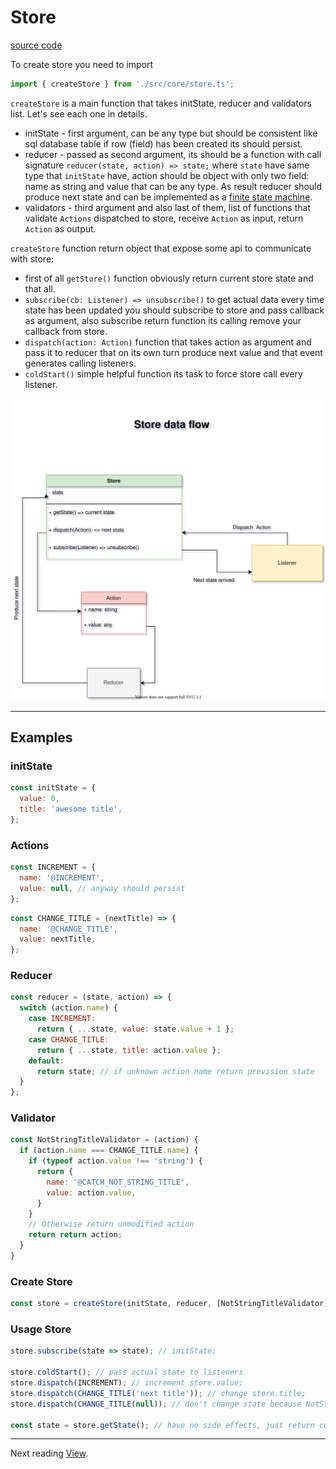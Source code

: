 # Store

[source code](https://github.com/unpredictable-username/jquery-plugin-range-slider/blob/master/src/core/store.ts)

To create store you need to import

```javascript
import { createStore } from './src/core/store.ts';
```

`createStore` is a main function that takes initState, reducer and validators list. Let's see each one in details.

- initState - first argument, can be any type but should be consistent like sql database table if row (field) has been created its should persist.
- reducer - passed as second argument, its should be a function
  with call signature `reducer(state, action) => state;` where
  `state` have same type that `initState` have, action should be
  object with only two field: name as string and value that can be
  any type. As result reducer should produce next state and can be implemented as a [finite state machine](https://en.wikipedia.org/wiki/Finite-state_machine).
- validators - third argument and also last of them, list of functions that
  validate `Actions` dispatched to store, receive `Action` as input, return
  `Action` as output.

`createStore` function return object that expose some api to communicate with store:

- first of all `getStore()` function obviously return current store state and that all.
- `subscribe(cb: Listener) => unsubscribe()` to get actual data every time state has been updated you should subscribe to store and pass callback as argument, also subscribe return function its calling remove your callback from store.
- `dispatch(action: Action)` function that takes action as argument and pass it to reducer that on its own turn produce next value and that event generates calling listeners.
- `coldStart()` simple helpful function its task to force store call every listener.

![store data flow picture](./store-data-flow.svg)

---

## Examples

### initState

```javascript
const initState = {
  value: 0,
  title: 'awesome title',
};
```

### Actions

```javascript
const INCREMENT = {
  name: '@INCREMENT',
  value: null, // anyway should persist
};
```

```javascript
const CHANGE_TITLE = (nextTitle) => {
  name: '@CHANGE_TITLE',
  value: nextTitle,
};
```

### Reducer

```javascript
const reducer = (state, action) => {
  switch (action.name) {
    case INCREMENT:
      return { ...state, value: state.value + 1 };
    case CHANGE_TITLE:
      return { ...state, title: action.value };
    default:
      return state; // if unknown action name return prevision state
  }
};
```

### Validator

```javascript
const NotStringTitleValidator = (action) {
  if (action.name === CHANGE_TITLE.name) {
    if (typeof action.value !== 'string') {
      return {
        name: '@CATCH_NOT_STRING_TITLE',
        value: action.value,
      }
    }
    // Otherwise return unmodified action
    return return action;
  }
}

```

### Create Store

```javascript
const store = createStore(initState, reducer, [NotStringTitleValidator]);
```

### Usage Store

```javascript
store.subscribe(state => state); // initState;

store.coldStart(); // pass actual state to listeners
store.dispatch(INCREMENT); // increment store.value;
store.dispatch(CHANGE_TITLE('next title')); // change store.title;
store.dispatch(CHANGE_TITLE(null)); // don't change state because NotStringTitleValidator catch that case;

const state = store.getState(); // have no side effects, just return current state;
```

---

Next reading [View](./view.md).
